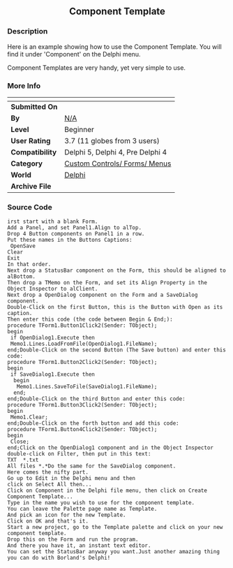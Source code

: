 ﻿<div align="center">

## Component Template


</div>

### Description

Here is an example showing how to use the Component Template. You will find it under 'Component' on the Delphi menu.

Component Templates are very handy, yet very simple to use.
 
### More Info
 


<span>             |<span>
---                |---
**Submitted On**   |
**By**             |[N/A](https://github.com/Planet-Source-Code/PSCIndex/blob/master/ByAuthor/empty.md)
**Level**          |Beginner
**User Rating**    |3.7 (11 globes from 3 users)
**Compatibility**  |Delphi 5, Delphi 4, Pre Delphi 4
**Category**       |[Custom Controls/ Forms/ Menus](https://github.com/Planet-Source-Code/PSCIndex/blob/master/ByCategory/custom-controls-forms-menus__7-4.md)
**World**          |[Delphi](https://github.com/Planet-Source-Code/PSCIndex/blob/master/ByWorld/delphi.md)
**Archive File**   |[](https://github.com/Planet-Source-Code/component-template__7-65/archive/master.zip)





### Source Code

```
irst start with a blank Form.
Add a Panel, and set Panel1.Align to alTop.
Drop 4 Button components on Panel1 in a row.
Put these names in the Buttons Captions:
 OpenSave
Clear
Exit
In that order.
Next drop a StatusBar component on the Form, this should be aligned to alBottom.
Then drop a TMemo on the Form, and set its Align Property in the Object Inspector to alClient.
Next drop a OpenDialog component on the Form and a SaveDialog component.
Double-Click on the first Button, this is the Button with Open as its caption.
Then enter this code (the code between Begin & End;):
procedure TForm1.Button1Click2(Sender: TObject);
begin
 if OpenDialog1.Execute then
 Memo1.Lines.LoadFromFile(OpenDialog1.FileName);
end;Double-Click on the second Button (The Save button) and enter this
code:
procedure TForm1.Button2Click2(Sender: TObject);
begin
 if SaveDialog1.Execute then
  begin
   Memo1.Lines.SaveToFile(SaveDialog1.FileName);
  end;
end;Double-Click on the third Button and enter this code:
procedure TForm1.Button3Click2(Sender: TObject);
begin
 Memo1.Clear;
end;Double-Click on the forth button and add this code:
procedure TForm1.Button4Click2(Sender: TObject);
begin
 Close;
end;Click on the OpenDialog1 component and in the Object Inspector double-click on Filter, then put in this text:
TXT  *.txt
All files *.*Do the same for the SaveDialog component.
Here comes the nifty part.
Go up to Edit in the Delphi menu and then
click on Select All then...
Click on Component in the Delphi file menu, then click on Create Component Template...
Type in the name you wish to use for the component template.
You can leave the Palette page name as Template.
And pick an icon for the new Template.
Click on OK and that's it.
Start a new project, go to the Template palette and click on your new component template.
Drop this on the Form and run the program.
And there you have it, an instant text editor.
You can set the StatusBar anyway you want.Just another amazing thing you can do with Borland's Delphi!
```

